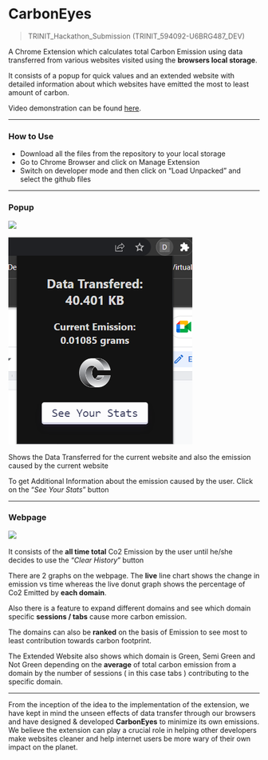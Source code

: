 # **CarbonEyes**

> TRINIT_Hackathon_Submission (TRINIT_594092-U6BRG487_DEV)

A Chrome Extension which calculates total Carbon Emission using data transferred from various websites visited using the **browsers local storage**.

It consists of a popup for quick values and an extended website with detailed information about which websites have emitted the most to least amount of carbon.

Video demonstration can be found [here](https://drive.google.com/file/d/1N4sDaqi0SSdcY0UGafsXf2HUmv0BDQWN/view?usp=sharing).

___

### **How to Use**

- Download all the files from the repository to your local storage
- Go to Chrome Browser and click on Manage Extension
- Switch on developer mode and then click on “Load Unpacked” and select the github files

___

### **Popup**

![](Aspose.Words.58f915f2-c4fe-4c01-957a-b510e86d2850.001.png)

![](Aspose.Words.58f915f2-c4fe-4c01-957a-b510e86d2850.002.png)

Shows the Data Transferred for the current website and also the emission caused by the current website

To get Additional Information about the emission caused by the user. Click on the “_See Your Stats_” button

___

### **Webpage**

![](Aspose.Words.58f915f2-c4fe-4c01-957a-b510e86d2850.003.png)

It consists of the **all time total** Co2 Emission by the user until he/she decides to use the “_Clear History_” button 

There are 2 graphs on the webpage. The **live** line chart shows the change in emission vs time whereas the live donut graph shows the percentage of Co2 Emitted by **each domain**.

Also there is a feature to expand different domains and see which domain specific **sessions / tabs** cause more carbon emission.

The domains can also be **ranked** on the basis of Emission to see most to least contribution towards carbon footprint.

The Extended Website also shows which domain is Green, Semi Green and Not Green depending on the **average** of total carbon emission from a domain by the number of sessions ( in this case tabs ) contributing to the specific domain.

___

From the inception of the idea to the implementation of the extension, we have kept in mind the unseen effects of data transfer through our browsers and have designed & developed **CarbonEyes** to minimize its own emissions. We believe the extension can play a crucial role in helping other developers make websites cleaner and help internet users be more wary of their own impact on the planet. 

